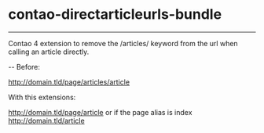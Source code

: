 # contao-directarticleurls-bundle
---
Contao 4 extension to remove the /articles/ keyword from the url when calling an article directly.

--
Before:

http://domain.tld/page/articles/article

With this extensions:

http://domain.tld/page/article
or if the page alias is index
http://domain.tld/article

